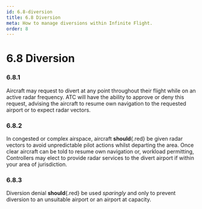 ```yaml
---
id: 6.8-diversion
title: 6.8 Diversion
meta: How to manage diversions within Infinite Flight.
order: 8
---
```


# 6.8  Diversion



### 6.8.1

Aircraft may request to divert at any point throughout their flight while on an active radar frequency. ATC will have the ability to approve or deny this request, advising the aircraft to resume own navigation to the requested airport or to expect radar vectors.



### 6.8.2

In congested or complex airspace, aircraft **should**{.red} be given radar vectors to avoid unpredictable pilot actions whilst departing the area. Once clear aircraft can be told to resume own navigation or, workload permitting, Controllers may elect to provide radar services to the divert airport if within your area of jurisdiction.



### 6.8.3

Diversion denial **should**{.red} be used *sparingly* and only to prevent diversion to an unsuitable airport or an airport at capacity.
